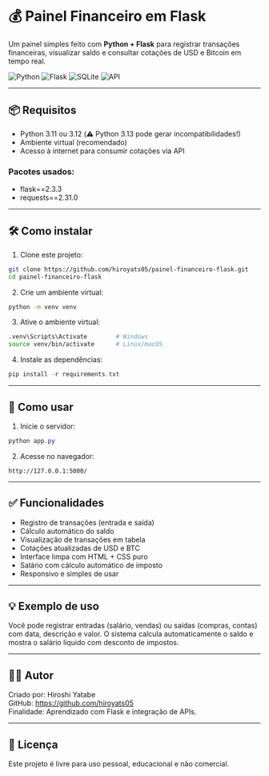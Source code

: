 # 💰 Painel Financeiro em Flask

Um painel simples feito com **Python + Flask** para registrar transações financeiras, visualizar saldo e consultar cotações de USD e Bitcoin em tempo real.

![Python](https://img.shields.io/badge/Feito%20com-Python%203.11-blue?style=flat&logo=python)  ![Flask](https://img.shields.io/badge/Flask-2.3.3-black)  ![SQLite](https://img.shields.io/badge/SQLite-Banco%20de%20dados-lightgrey)  ![API](https://img.shields.io/badge/Cota%C3%A7%C3%A3o-via%20API-orange)

---

## 📦 Requisitos

- Python 3.11 ou 3.12 (⚠️ Python 3.13 pode gerar incompatibilidades!)
- Ambiente virtual (recomendado)
- Acesso à internet para consumir cotações via API

### Pacotes usados:

- flask==2.3.3  
- requests==2.31.0  

---

## 🛠️ Como instalar

1. Clone este projeto:

```bash
git clone https://github.com/hiroyats05/painel-financeiro-flask.git
cd painel-financeiro-flask
```

2. Crie um ambiente virtual:

```bash
python -m venv venv
```

3. Ative o ambiente virtual:

```bash
.venv\Scripts\Activate        # Windows
source venv/bin/activate      # Linux/macOS
```

4. Instale as dependências:

```powershell
pip install -r requirements.txt
```

---

## 🚀 Como usar

1. Inicie o servidor:

```powershell
python app.py
```

2. Acesse no navegador:

```
http://127.0.0.1:5000/
```

---

## ✅ Funcionalidades

- Registro de transações (entrada e saída)  
- Cálculo automático do saldo  
- Visualização de transações em tabela  
- Cotações atualizadas de USD e BTC  
- Interface limpa com HTML + CSS puro  
- Salário com cálculo automático de imposto  
- Responsivo e simples de usar  

---

## 💡 Exemplo de uso

Você pode registrar entradas (salário, vendas) ou saídas (compras, contas) com data, descrição e valor. O sistema calcula automaticamente o saldo e mostra o salário líquido com desconto de impostos.

---

## 👨‍💻 Autor

Criado por: Hiroshi Yatabe  
GitHub: https://github.com/hiroyats05  
Finalidade: Aprendizado com Flask e integração de APIs.

---

## 📝 Licença

Este projeto é livre para uso pessoal, educacional e não comercial.
